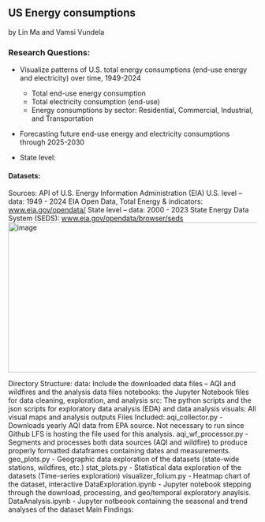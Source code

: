 ## US Energy consumptions

by Lin Ma and Vamsi Vundela 

### Research Questions:
- Visualize patterns of U.S. total energy consumptions (end-use energy and electricity) over time, 1949-2024
    + Total end-use energy consumption
    + Total electricity consumption (end-use)
    + Energy consumptions by sector: Residential, Commercial, Industrial, and Transportation 

- Forecasting future end-use energy and electricity consumptions through 2025-2030
- State level: 

#### Datasets:
Sources:  API of U.S. Energy Information Administration (EIA)
U.S. level – data: 1949 - 2024
EIA Open Data, Total Energy & indicators: www.eia.gov/opendata/
State level – data: 2000 - 2023
State Energy Data System (SEDS): www.eia.gov/opendata/browser/seds
<img width="1255" height="304" alt="image" src="https://github.com/user-attachments/assets/9bf33bbf-2598-4247-a837-1f99fab0bc16" />



Directory Structure:
data: Include the downloaded data files – AQI and wildfires and the analysis data files
notebooks: the Jupyter Notebook files for data cleaning, exploration, and analysis
src: The python scripts and the json scripts for exploratory data analysis (EDA) and data analysis
visuals: All visual maps and analysis outputs
Files Included:
aqi_collector.py - Downloads yearly AQI data from EPA source. Not necessary to run since Github LFS is hosting the file used for this analysis.
aqi_wf_processor.py - Segments and processes both data sources (AQI and wildfire) to produce properly formatted dataframes containing dates and measurements.
geo_plots.py - Geographic data exploration of the datasets (state-wide stations, wildfires, etc.)
stat_plots.py - Statistical data exploration of the datasets (Time-series exploration)
visualizer_folium.py - Heatmap chart of the dataset, interactive
DataExploration.ipynb - Jupyter notebook stepping through the download, processing, and geo/temporal exploratory anaylsis.
DataAnalysis.ipynb - Jupyter notbeook containing the seasonal and trend analyses of the dataset
Main Findings:

